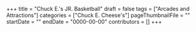 +++
title = "Chuck E.'s JR. Basketball"
draft = false
tags = ["Arcades and Attractions"]
categories = ["Chuck E. Cheese's"]
pageThumbnailFile = ""
startDate = ""
endDate = "0000-00-00"
contributors = []
+++
